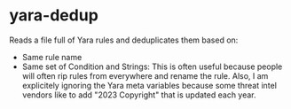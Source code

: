 # yara-dedup


Reads a file full of Yara rules and deduplicates them based on:
- Same rule name
- Same set of Condition and Strings: This is often useful because people will often rip rules from everywhere and rename the rule. Also, I am explicitely ignoring the Yara meta variables because some threat intel vendors like to add "2023 Copyright" that is updated each year.

